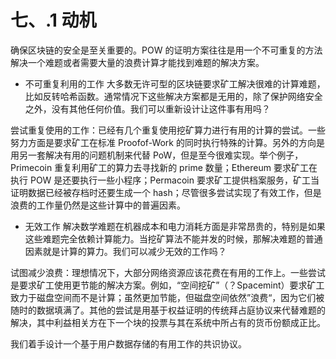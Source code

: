 # 七、.1 动机

确保区块链的安全是至关重要的。POW 的证明方案往往是用一个不可重复的方法解决一个难题或者需要大量的浪费计算才能找到难题的解决方案。

*   不可重复利用的工作 大多数无许可型的区块链要求矿工解决很难的计算难题，比如反转哈希函数。通常情况下这些解决方案都是无用的，除了保护网络安全之外，没有其他任何价值。我们可以重新设计让这件事有用吗？

尝试重复使用的工作：已经有几个重复使用挖矿算力进行有用的计算的尝试。一些努力方面是要求矿工在标准 Proofof-Work 的同时执行特殊的计算。另外的方向是用另一套解决有用的问题机制来代替 PoW，但是至今很难实现。举个例子，Primecoin 重复利用矿工的算力去寻找新的 prime 数量；Ethereum 要求矿工在执行 POW 是还要执行一些小程序；Permacoin 要求矿工提供档案服务，矿工当证明数据已经被存档时还要生成一个 hash；尽管很多尝试实现了有效工作，但是浪费的工作量仍然是这些计算中的普遍因素。

*   无效工作 解决数学难题在机器成本和电力消耗方面是非常昂贵的，特别是如果这些难题完全依赖计算能力。当挖矿算法不能并发的时候，那解决难题的普通因素就是计算的算力。我们可以减少无效的工作吗？

试图减少浪费：理想情况下，大部分网络资源应该花费在有用的工作上。一些尝试是要求矿工使用更节能的解决方案。例如，“空间挖矿”（？Spacemint）要求矿工致力于磁盘空间而不是计算；虽然更加节能，但磁盘空间依然”浪费“，因为它们被随时的数据填满了。其他的尝试是用基于权益证明的传统拜占庭协议来代替难题的解决，其中利益相关方在下一个块的投票与其在系统中所占有的货币份额成正比。

我们着手设计一个基于用户数据存储的有用工作的共识协议。
